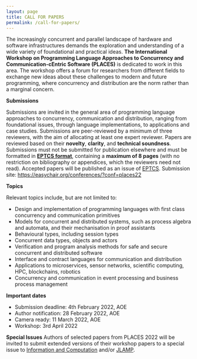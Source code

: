 ```yaml
---
layout: page
title: CALL FOR PAPERS
permalink: /call-for-papers/
---
```


The increasingly concurrent and parallel landscape of hardware and software infrastructures demands the exploration and understanding of a wide variety of foundational and practical ideas. **The International Workshop on Programming Language Approaches to Concurrency and Communication-cEntric Software (PLACES)** is dedicated to work in this area. The workshop offers a forum for researchers from different fields to exchange new ideas about these challenges to modern and future programming, where concurrency and distribution are the norm rather than a marginal concern.  

**Submissions** 

Submissions are invited in the general area of programming language approaches to concurrency, communication and distribution, ranging from foundational issues, through language implementations, to applications and case studies. Submissions are peer-reviewed by a minimum of three reviewers, with the aim of allocating at least one expert reviewer. Papers are reviewed based on their **novelty**, **clarity**, and **technical soundness**. Submissions must not be submitted for publication elsewhere and must be formatted in [**EPTCS format**](http://style.eptcs.org/), containing a **maximum of 8 pages** (with no restriction on bibliography or appendices, which the reviewers need not read). Accepted papers will be published as an issue of [EPTCS](http://about.eptcs.org/). Submission site: https://easychair.org/conferences/?conf=places22 



**Topics**

Relevant topics include, but are not limited to:
* Design and implementation of programming languages with first class concurrency and communication primitives
* Models for concurrent and distributed systems, such as process algebra and automata, and their mechanisation in proof assistants 
* Behavioural types, including session types
* Concurrent data types, objects and actors
* Verification and program analysis methods for safe and secure concurrent and distributed software 
* Interface and contract languages for communication and distribution
* Applications to microservices, sensor networks, scientific computing, HPC, blockchains, robotics
* Concurrency and communication in event processing and business process management

**Important dates**
* Submission deadline: 4th February 2022, AOE
* Author notification: 28 February 2022, AOE
* Camera ready: 11 March 2022, AOE
* Workshop: 3rd April 2022

**Special Issues**
Authors of selected papers from PLACES 2022 will be invited to submit extended versions of their workshop papers to a special issue to [Information and Computation](https://www.journals.elsevier.com/information-and-computation) and/or [JLAMP](https://www.journals.elsevier.com/journal-of-logical-and-algebraic-methods-in-programming). 
